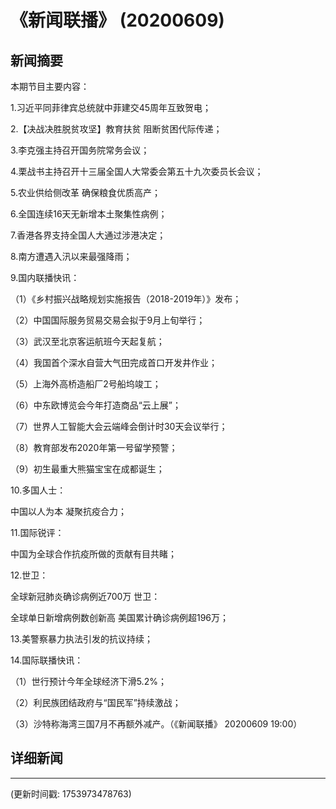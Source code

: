 # 《新闻联播》 (20200609)

## 新闻摘要

本期节目主要内容：

1.习近平同菲律宾总统就中菲建交45周年互致贺电；

2.【决战决胜脱贫攻坚】教育扶贫 阻断贫困代际传递；

3.李克强主持召开国务院常务会议；

4.栗战书主持召开十三届全国人大常委会第五十九次委员长会议；

5.农业供给侧改革 确保粮食优质高产；

6.全国连续16天无新增本土聚集性病例；

7.香港各界支持全国人大通过涉港决定；

8.南方遭遇入汛以来最强降雨；

9.国内联播快讯：

（1）《乡村振兴战略规划实施报告（2018-2019年）》发布；

（2）中国国际服务贸易交易会拟于9月上旬举行；

（3）武汉至北京客运航班今天起复航；

（4）我国首个深水自营大气田完成首口开发井作业；

（5）上海外高桥造船厂2号船坞竣工；

（6）中东欧博览会今年打造商品“云上展”；

（7）世界人工智能大会云端峰会倒计时30天会议举行；

（8）教育部发布2020年第一号留学预警；

（9）初生最重大熊猫宝宝在成都诞生；

10.多国人士：

中国以人为本 凝聚抗疫合力；

11.国际锐评：

中国为全球合作抗疫所做的贡献有目共睹；

12.世卫：

全球新冠肺炎确诊病例近700万 世卫：

全球单日新增病例数创新高 美国累计确诊病例超196万；

13.美警察暴力执法引发的抗议持续；

14.国际联播快讯：

（1）世行预计今年全球经济下滑5.2%；

（2）利民族团结政府与“国民军”持续激战；

（3）沙特称海湾三国7月不再额外减产。（《新闻联播》 20200609 19:00）

## 详细新闻

---

(更新时间戳: 1753973478763)

